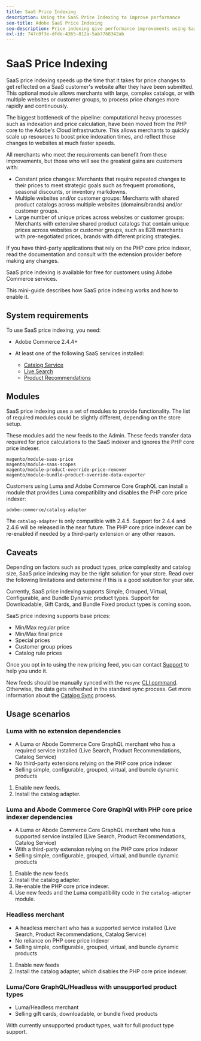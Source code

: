 ```yaml
---
title: SaaS Price Indexing
description: Using the SaaS Price Indexing to improve performance
seo-title: Adobe SaaS Price Indexing
seo-description: Price indexing give performance improvements using SaaS infrastructure
exl-id: 747c0f3e-dfde-4365-812a-5ab7768342ab
---
```

# SaaS Price Indexing

SaaS price indexing speeds up the time that it takes for price changes to get reflected on a SaaS customer's website after they have been submitted. This optional module allows merchants with large, complex catalogs, or with multiple websites or customer groups, to process price changes more rapidly and continuously.

The biggest bottleneck of the pipeline: computational heavy processes such as indexation and price calculation, have been moved from the PHP core to the Adobe's Cloud infrastructure. This allows merchants to quickly scale up resources to boost price indexation times, and reflect those changes to websites at much faster speeds.

All merchants who meet the requirements can benefit from these improvements, but those who will see the greatest gains are customers with: 

* Constant price changes: Merchants that require repeated changes to their prices to meet strategic goals such as frequent promotions, seasonal discounts, or inventory markdowns.
* Multiple websites and/or customer groups: Merchants with shared product catalogs across multiple websites (domains/brands) and/or customer groups. 
* Large number of unique prices across websites or customer groups: Merchants with extensive shared product catalogs that contain unique prices across websites or customer groups, such as B2B merchants with pre-negotiated prices, brands with different pricing strategies.

If you have third-party applications that rely on the PHP core price indexer, read the documentation and consult with the extension provider before making any changes. 

SaaS price indexing is available for free for customers using Adobe Commerce services.

This mini-guide describes how SaaS price indexing works and how to enable it.

## System requirements

To use SaaS price indexing, you need:

* Adobe Commerce 2.4.4+
* At least one of the following SaaS services installed:

    * [Catalog Service](../catalog-service/overview.md)
    * [Live Search](../live-search/guide-overview.md)
    * [Product Recommendations](../product-recommendations/guide-overview.md)

## Modules

SaaS price indexing uses a set of modules to provide functionality. The list of required modules could be slightly different, depending on the store setup.

These modules add the new feeds to the Admin. These feeds transfer data required for price calculations to the SaaS indexer and ignores the PHP core price indexer.

```
magento/module-saas-price
magento/module-saas-scopes
magento/module-product-override-price-remover
magento/module-bundle-product-override-data-exporter
```

Customers using Luma and Adobe Commerce Core GraphQL can install a module that provides Luma compatibility and disables the PHP core price indexer:

```
adobe-commerce/catalog-adapter
```

The `catalog-adapter` is only compatible with 2.4.5. Support for 2.4.4 and 2.4.6 will be released in the near future.
The PHP core price indexer can be re-enabled if needed by a third-party extension or any other reason.

## Caveats

Depending on factors such as product types, price complexity and catalog size, SaaS price indexing may be the right solution for your store. Read over the following limitations and determine if this is a good solution for your site.

Currently, SaaS price indexing supports Simple, Grouped, Virtual, Configurable, and Bundle Dynamic product types.
Support for Downloadable, Gift Cards, and Bundle Fixed product types is coming soon.

SaaS price indexing supports base prices:

* Min/Max regular price
* Min/Max final price
* Special prices
* Customer group prices 
* Catalog rule prices

Once you opt in to using the new pricing feed, you can contact [Support](https://experienceleague.adobe.com/docs/commerce-knowledge-base/kb/help-center-guide/magento-help-center-user-guide.html) to help you undo it.

New feeds should be manually synced with the `resync` [CLI command](https://experienceleague.adobe.com/docs/commerce-merchant-services/user-guides/data-services/catalog-sync.html#resynccmdline). Otherwise, the data gets refreshed in the standard sync process. Get more information about the [Catalog Sync](../landing/catalog-sync.md) process.

## Usage scenarios

### Luma with no extension dependencies

* A Luma or Abode Commerce Core GraphQL merchant who has a required service installed (Live Search, Product Recommendations, Catalog Service)
* No third-party extensions relying on the PHP core price indexer
* Selling simple, configurable, grouped, virtual, and bundle dynamic products

1. Enable new feeds.
1. Install the catalog adapter.

### Luma and Abode Commerce Core GraphQl with PHP core price indexer dependencies

* A Luma or Abode Commerce Core GraphQL merchant who has a supported service installed (Live Search, Product Recommendations, Catalog Service)
* With a third-party extension relying on the PHP core price indexer
* Selling simple, configurable, grouped, virtual, and bundle dynamic products

1. Enable the new feeds
1. Install the catalog adapter.
1. Re-enable the PHP core price indexer. 
1. Use new feeds and the Luma compatibility code in the `catalog-adapter` module.

### Headless merchant

* A headless merchant who has a supported service installed (Live Search, Product Recommendations, Catalog Service)
* No reliance on PHP core price indexer
* Selling simple, configurable, grouped, virtual, and bundle dynamic products

1. Enable new feeds
1. Install the catalog adapter, which disables the PHP core price indexer.

### Luma/Core GraphQL/Headless with unsupported product types

* Luma/Headless merchant
* Selling gift cards, downloadable, or bundle fixed products

With currently unsupported product types, wait for full product type support.

